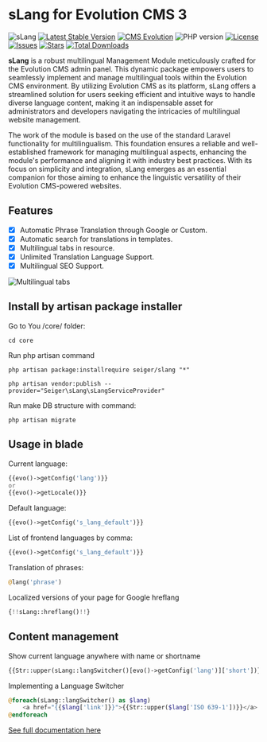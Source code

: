 # sLang for Evolution CMS 3
![sLang](https://github.com/Seiger/slang/releases/download/v1.0.0/sLang.jpg)
[![Latest Stable Version](https://img.shields.io/packagist/v/seiger/slang?label=version)](https://packagist.org/packages/seiger/slang)
[![CMS Evolution](https://img.shields.io/badge/CMS-Evolution-brightgreen.svg)](https://github.com/evolution-cms/evolution)
![PHP version](https://img.shields.io/packagist/php-v/seiger/slang)
[![License](https://img.shields.io/packagist/l/seiger/slang)](https://packagist.org/packages/seiger/slang)
[![Issues](https://img.shields.io/github/issues/Seiger/slang)](https://github.com/Seiger/slang/issues)
[![Stars](https://img.shields.io/packagist/stars/Seiger/slang)](https://packagist.org/packages/seiger/slang)
[![Total Downloads](https://img.shields.io/packagist/dt/seiger/slang)](https://packagist.org/packages/seiger/slang)

**sLang** is a robust multilingual Management Module meticulously crafted for the Evolution CMS
admin panel. This dynamic package empowers users to seamlessly implement and manage
multilingual tools within the Evolution CMS environment. By utilizing Evolution CMS
as its platform, sLang offers a streamlined solution for users seeking efficient and
intuitive ways to handle diverse language content, making it an indispensable asset
for administrators and developers navigating the intricacies of multilingual website
management.

The work of the module is based on the use of the standard Laravel functionality for
multilingualism. This foundation ensures a reliable and well-established framework for
managing multilingual aspects, enhancing the module's performance and aligning it with
industry best practices. With its focus on simplicity and integration, sLang emerges as
an essential companion for those aiming to enhance the linguistic versatility of their
Evolution CMS-powered websites.

## Features

- [x] Automatic Phrase Translation through Google or Custom.
- [x] Automatic search for translations in templates.
- [x] Multilingual tabs in resource.
- [x] Unlimited Translation Language Support.
- [x] Multilingual SEO Support.

![Multilingual tabs](https://github.com/Seiger/slang/releases/download/v1.0.0/sLang.png)

## Install by artisan package installer

Go to You /core/ folder:

```console
cd core
```

Run php artisan command

```console
php artisan package:installrequire seiger/slang "*"
```

```console
php artisan vendor:publish --provider="Seiger\sLang\sLangServiceProvider"
```

Run make DB structure with command:

```console
php artisan migrate
```

## Usage in blade
Current language:
```php
{{evo()->getConfig('lang')}}
or
{{evo()->getLocale()}}
```

Default language:
```php
{{evo()->getConfig('s_lang_default')}}
```

List of frontend languages by comma:
```php
{{evo()->getConfig('s_lang_default')}}
```

Translation of phrases:
```php
@lang('phrase')
```

Localized versions of your page for Google hreflang
```php
{!!sLang::hreflang()!!}
```

## Content management

Show current language anywhere with name or shortname
```php
{{Str::upper(sLang::langSwitcher()[evo()->getConfig('lang')]['short'])}}
```

Implementing a Language Switcher
```php
@foreach(sLang::langSwitcher() as $lang)
    <a href="{{$lang['link']}}">{{Str::upper($lang['ISO 639-1'])}}</a>
@endforeach
```

[See full documentation here](https://seiger.github.io/sLang/)